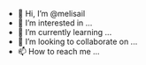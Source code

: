 - 👋 Hi, I’m @melisail
- 👀 I’m interested in ...
- 🌱 I’m currently learning ...
- 💞️ I’m looking to collaborate on ...
- 📫 How to reach me ...

<!---
melisail/melisail is a ✨ special ✨ repository because its `README.md` (this file) appears on your GitHub profile.
You can click the Preview link to take a look at your changes.
--->
